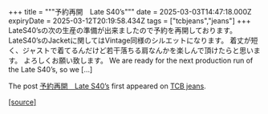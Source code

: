 +++
title = """予約再開　Late S40’s"""
date = 2025-03-03T14:47:18.000Z
expiryDate = 2025-03-12T20:19:58.434Z
tags = ["tcbjeans","jeans"]
+++
LateS40’sの次の生産の準備が出来ましたので予約を再開しております。 LateS40’sのJacketに関してはVintage同様のシルエットになります。 着丈が短く、ジャストで着てるんだけど若干落ちる肩なんかを楽しんで頂けたらと思います。 よろしくお願い致します。 We are ready for the next production run of the Late S40’s, so we \[…\]

The post [予約再開　Late S40’s](http://tcbjeans.com/2025/03/03/51474) first appeared on [TCB jeans](http://tcbjeans.com).

[[source]](http://tcbjeans.com/2025/03/03/51474)
